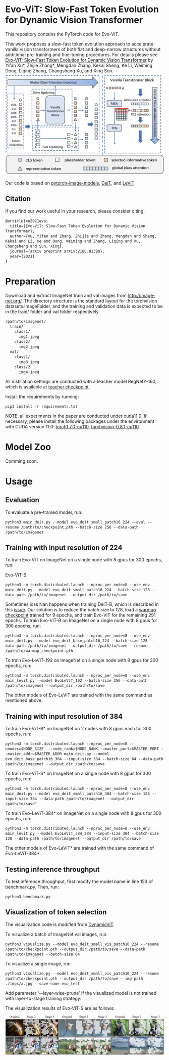 # Evo-ViT: Slow-Fast Token Evolution for Dynamic Vision Transformer

This repository contains the PyTorch code for Evo-ViT. 

This work proposes a slow-fast token evolution approach to accelerate vanilla vision transformers of both flat and deep-narrow structures without additional pre-training and fine-tuning procedures. For details please see [Evo-ViT: Slow-Fast Token Evolution for Dynamic Vision Transformer](https://arxiv.org/abs/2108.01390) by Yifan Xu*, Zhijie Zhang*, Mengdan Zhang, Kekai Sheng, Ke Li, Weiming Dong, Liqing Zhang, Changsheng Xu, and Xing Sun.
![intro](/imgs/method.png)

Our code is based on [pytorch-image-models](https://github.com/rwightman/pytorch-image-models), [DeiT](https://github.com/facebookresearch/deit), and [LeViT](https://github.com/facebookresearch/LeViT).

## Citation
If you find our work useful in your research, please consider citing:
```
@article{xu2021evo,
  title={Evo-ViT: Slow-Fast Token Evolution for Dynamic Vision Transformer},
  author={Xu, Yifan and Zhang, Zhijie and Zhang, Mengdan and Sheng, Kekai and Li, Ke and Dong, Weiming and Zhang, Liqing and Xu, Changsheng and Sun, Xing},
  journal={arXiv preprint arXiv:2108.01390},
  year={2021}
}
```

# Preparation
Download and extract ImageNet train and val images from http://image-net.org/. The directory structure is the standard layout for the torchvision datasets.ImageFolder, and the training and validation data is expected to be in the train/ folder and val folder respectively.
```
/path/to/imagenet/
  train/
    class1/
      img1.jpeg
    class2/
      img2.jpeg
  val/
    class1/
      img3.jpeg
    class/2
      img4.jpeg
```
All distillation settings are conducted with a teacher model RegNetY-160, which is available at [teacher checkpoint](https://dl.fbaipublicfiles.com/deit/regnety_160-a5fe301d.pth).

Install the requirements by running:
```
pip3 install -r requirements.txt
```
NOTE: all experiments in the paper are conducted under cuda11.0. If necessary, please install the following packages under the environment with CUDA version 11.0:
[torch1.7.0-cu110](https://download.pytorch.org/whl/cu110/torch-1.7.0%2Bcu110-cp36-cp36m-linux_x86_64.whl), 
[torchvision-0.8.1-cu110](https://download.pytorch.org/whl/cu110/torchvision-0.8.1%2Bcu110-cp36-cp36m-linux_x86_64.whl).

# Model Zoo

Comming soon.

<!-- 
We provide our Evo-ViT models pretrained on ImageNet:
| name            | Top-1 Acc (\%) | Throughput (img/s)   | url                                                                                                |
| --------------- | -------------- | -------------------- | -------------------------------------------------------------------------------------------------- |
| Evo-ViT-T       |  72.0          |     4027             | [Google Drive](https://drive.google.com/file/d/1AL4uHGHvCoFXkrtHRgf4XmurgRs5-qab/view?usp=sharing) |
| Evo-ViT-S       |  79.4          |     1510             | [Google Drive](https://drive.google.com/file/d/1AiD1J-z9klr72-zczkJzX1HHVlxO7iin/view?usp=sharing) |
| Evo-ViT-B       |  81.3          |     462              | [Google Drive](xxx)                                                                                |
| Evo-ViT-B*      |  82.0          |     139              | [Google Drive](xxx)                                                                                |
| Evo-LeViT-128S  |  73.0          |     10135            | [Google Drive](https://drive.google.com/file/d/1urqO1OqpMK8_Y3E7hQilLkCT9hsTv7ST/view?usp=sharing) |
| Evo-LeViT-128   |  74.4          |     8323             | [Google Drive](https://drive.google.com/file/d/1rvMe1Iz_9d6meAbbov25pblCeQ7Q0tt2/view?usp=sharing) |
| Evo-LeViT-192   |  76.8          |     6148             | [Google Drive](xxx)                                                                                |
| Evo-LeViT-256   |  78.8          |     4277             | [Google Drive](https://drive.google.com/file/d/1CG-MLsPhKzs1CI613sQoW0Q7fPUuLBOP/view?usp=sharing) |
| Evo-LeViT-384   |  80.7          |     2412             | [Google Drive](https://drive.google.com/file/d/1cFmHWSCHeTaS4o5zL_qAc2tkWUugxvQh/view?usp=sharing) |
| Evo-LeViT-256*  |  81.1          |     1285             | [Google Drive](xxx)                                                                                |
| Evo-LeViT-384*  |  82.2          |     712              | [Google Drive](xxx)                                                                                |

\* denotes the input image resolution is 384*384. 
 -->

# Usage

## Evaluation
To evaluate a pre-trained model, run:
```
python3 main_deit.py --model evo_deit_small_patch16_224 --eval --resume /path/to/checkpoint.pth --batch-size 256 --data-path /path/to/imagenet
```

## Training with input resolution of 224
To train Evo-ViT  on ImageNet on a single node with 8 gpus for 300 epochs,  run:
<!--  
Evo-ViT-T
```
python3 -m torch.distributed.launch --nproc_per_node=8 --use_env main_deit.py --model evo_deit_tiny_patch16_224 --drop-path 0 --batch-size 256 --data-path /path/to/imagenet --output_dir /path/to/save
```
-->

Evo-ViT-S
```
python3 -m torch.distributed.launch --nproc_per_node=8 --use_env main_deit.py --model evo_deit_small_patch16_224 --batch-size 128 --data-path /path/to/imagenet --output_dir /path/to/save
```

Sometimes loss Nan happens when training DeiT-B, which is described in this [issue](https://github.com/facebookresearch/deit/issues/29). Our solution is to reduce the batch size to 128, load a [warmup checkpoint](https://drive.google.com/file/d/1k3luEHWyQ7HuU6g1pmh2f2gDDOPqQmb5/view?usp=sharing) trained for 9 epochs, and train Evo-ViT for the remaining 291 epochs. To train Evo-ViT-B  on ImageNet on a single node with 8 gpus for 300 epochs,  run:
```
python3 -m torch.distributed.launch --nproc_per_node=8 --use_env main_deit.py --model evo_deit_base_patch16_224 --batch-size 128 --data-path /path/to/imagenet --output_dir /path/to/save --resume /path/to/warmup_checkpoint.pth
```

To train Evo-LeViT-192  on ImageNet on a single node with 8 gpus for 300 epochs,  run:
```
python3 -m torch.distributed.launch --nproc_per_node=8 --use_env main_levit.py --model EvoLeViT_192 --batch-size 256 --data-path /path/to/imagenet --output_dir /path/to/save
```
The other models of Evo-LeViT are trained with the same command as mentioned above.

## Training with input  resolution of 384

To train Evo-ViT-B*  on ImageNet on 2 nodes with 8 gpus each for 300 epochs, run:
```
python3 -m torch.distributed.launch --nproc_per_node=8 --nnodes=$NODE_SIZE  --node_rank=$NODE_RANK --master_port=$MASTER_PORT --master_addr=$MASTER_ADDR main_deit.py --model evo_deit_base_patch16_384 --input-size 384 --batch-size 64 --data-path /path/to/imagenet --output_dir /path/to/save
```

To train Evo-ViT-S*  on ImageNet on a single node with 8 gpus for 300 epochs,  run:
```
python3 -m torch.distributed.launch --nproc_per_node=8 --use_env main_deit.py --model evo_deit_small_patch16_384 --batch-size 128 --input-size 384 --data-path /path/to/imagenet --output_dir /path/to/save"
```

To train Evo-LeViT-384*  on ImageNet on a single node with 8 gpus for 300 epochs,  run:

```
python3 -m torch.distributed.launch --nproc_per_node=8 --use_env main_levit.py --model EvoLeViT_384_384 --input-size 384 --batch-size 128 --data-path /path/to/imagenet --output_dir /path/to/save
```

The other models of Evo-LeViT* are trained with the same command of Evo-LeViT-384*.

## Testing inference throughput
To test inference throughput, first modify the model name in line 153 of benchmark.py. Then, run:
```
python3 benchmark.py
```

## Visualization of token selection
The visualization code is modified from [DynamicViT](https://github.com/raoyongming/DynamicViT).

To visualize a batch of ImageNet val images, run:
```
python3 visualize.py --model evo_deit_small_vis_patch16_224 --resume /path/to/checkpoint.pth --output_dir /path/to/save --data-path /path/to/imagenet --batch-size 64 
```
To visualize a single image, run:
```
python3 visualize.py --model evo_deit_small_vis_patch16_224 --resume /path/to/checkpoint.pth --output_dir /path/to/save --img-path ./imgs/a.jpg --save-name evo_test
```
Add parameter '--layer-wise-prune' if the visualized model is not trained with layer-to-stage training strategy.

The visualization results of Evo-ViT-S are as follows:

![result](/imgs/results.png)
